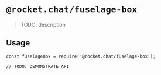 # `@rocket.chat/fuselage-box`

> TODO: description

## Usage

```
const fuselageBox = require('@rocket.chat/fuselage-box');

// TODO: DEMONSTRATE API
```
